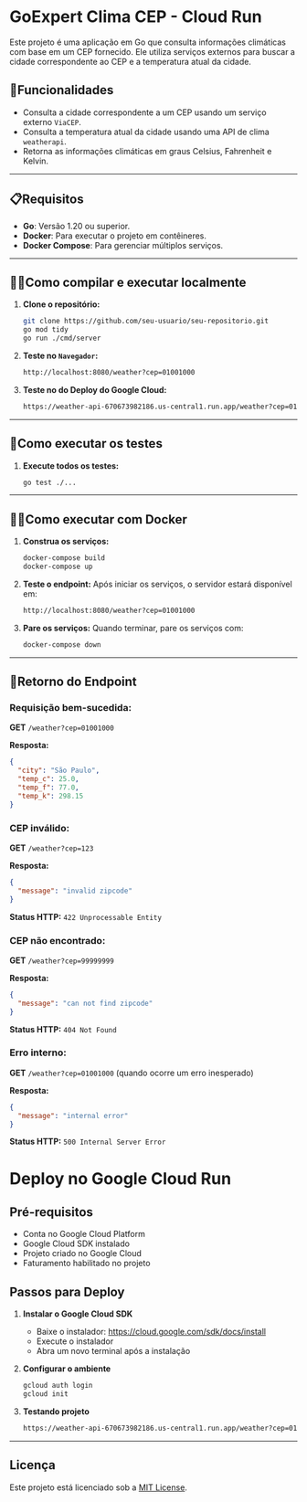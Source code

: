 # GoExpert Clima CEP - Cloud Run

Este projeto é uma aplicação em Go que consulta informações climáticas com base em um CEP fornecido. Ele utiliza serviços externos para buscar a cidade correspondente ao CEP e a temperatura atual da cidade.

## 🚀Funcionalidades

- Consulta a cidade correspondente a um CEP usando um serviço externo `ViaCEP`.
- Consulta a temperatura atual da cidade usando uma API de clima `weatherapi`.
- Retorna as informações climáticas em graus Celsius, Fahrenheit e Kelvin.

---

## 📋Requisitos

- **Go**: Versão 1.20 ou superior.
- **Docker**: Para executar o projeto em contêineres.
- **Docker Compose**: Para gerenciar múltiplos serviços.

---

## 🏃‍♂️Como compilar e executar localmente

1. **Clone o repositório:**
   ```bash
   git clone https://github.com/seu-usuario/seu-repositorio.git
   go mod tidy
   go run ./cmd/server
   ```

4. **Teste no `Navegador`:**
   ```bash
   http://localhost:8080/weather?cep=01001000
   ```

5. **Teste no do Deploy do Google Cloud:**
   ```bash
   https://weather-api-670673982186.us-central1.run.app/weather?cep=01001000
   ```

---

## 🧪Como executar os testes

1. **Execute todos os testes:**
   ```bash
   go test ./...
   ```

---

## 🏃‍♂️Como executar com Docker

1. **Construa os serviços:**
   ```bash
   docker-compose build
   docker-compose up
   ```

3. **Teste o endpoint:**
   Após iniciar os serviços, o servidor estará disponível em:
   ```bash
   http://localhost:8080/weather?cep=01001000
   ```

4. **Pare os serviços:**
   Quando terminar, pare os serviços com:
   ```bash
   docker-compose down
   ```

---

## 📡Retorno do Endpoint

### Requisição bem-sucedida:
**GET** `/weather?cep=01001000`

**Resposta:**
```json
{
  "city": "São Paulo",
  "temp_c": 25.0,
  "temp_f": 77.0,
  "temp_k": 298.15
}
```

### CEP inválido:
**GET** `/weather?cep=123`

**Resposta:**
```json
{
  "message": "invalid zipcode"
}
```

**Status HTTP:** `422 Unprocessable Entity`

### CEP não encontrado:
**GET** `/weather?cep=99999999`

**Resposta:**
```json
{
  "message": "can not find zipcode"
}
```

**Status HTTP:** `404 Not Found`

### Erro interno:
**GET** `/weather?cep=01001000` (quando ocorre um erro inesperado)

**Resposta:**
```json
{
  "message": "internal error"
}
```

**Status HTTP:** `500 Internal Server Error`


# Deploy no Google Cloud Run

## Pré-requisitos
- Conta no Google Cloud Platform
- Google Cloud SDK instalado
- Projeto criado no Google Cloud
- Faturamento habilitado no projeto

## Passos para Deploy

1. **Instalar o Google Cloud SDK**
   - Baixe o instalador: https://cloud.google.com/sdk/docs/install
   - Execute o instalador
   - Abra um novo terminal após a instalação

2. **Configurar o ambiente**
   ```bash
   gcloud auth login
   gcloud init
   ```

2. **Testando projeto**
   ```bash
   https://weather-api-670673982186.us-central1.run.app/weather?cep=01001000
   ```
   
---
## Licença

Este projeto está licenciado sob a [MIT License](LICENSE).
